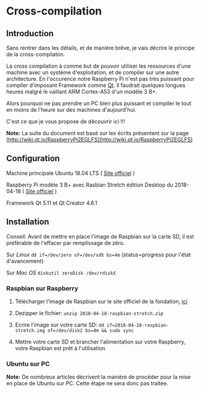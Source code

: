 #  Cross-compilation ##

## Introduction ##

Sans rentrer dans les détails, et de manière brêve, je vais décrire le principe de la cross-compilaton.

La cross compilation à comme but de pouvoir utiliser les ressources d'une machine avec un système d'exploitation, et de compiler sur une autre architecture. En l'occurence notre Raspberry Pi n'est pas très puissant pour compiler d'imposant Framework comme [Qt](https://www.qt.io/). Il faudrait quelques longues heures malgré le vaillant ARM Cortex-A53 d'un modèle 3 B+.

Alors pourquoi ne pas prendre un PC bien plus puissant et compiler le tout en moins de l'heure sur des machines d'aujourd'hui.

C'est ce que je vous propose de découvrir ici !!!

__Note:__ La suite du document est basé sur les écrits présentent sur la page [http://wiki.qt.io/RaspberryPi2EGLFS](http://wiki.qt.io/RaspberryPi2EGLFS) 

## Configuration ##

Machine principale Ubuntu 18.04 LTS ( [Site officiel](https://www.ubuntu.com/) )

Raspberry Pi modèle 3 B+ avec Rasbian Stretch édition Desktop du 2018-04-18 ( [Site officiel](https://www.raspberrypi.org/) )

Framework Qt 5.11 et Qt Creator 4.6.1

## Installation ##

Conseil: Avant de mettre en place l'image de Raspbian sur la carte SD, il est préfèrable de l'effacer par remplissage de zéro.

Sur *Linux* `dd if=/dev/zero of=/dev/sdX bs=4m` (status=progress pour l'état d'avancement)

Sur *Mac OS* `diskutil zeroDisk /dev/rdiskX`

### Raspbian sur Raspberry ###

1. Télécharger l'image de Raspbian sur le site officiel de la fondation, [ici](https://www.raspberrypi.org/downloads/raspbian/)

2. Dezipper le fichier: `unzip 2018-04-18-raspbian-stretch.zip`

3. Ecrire l'image sur votre carte SD: `dd if=2018-04-18-raspbian-stretch.img of=/dev/disk2 bs=4m && sudo sync`

4. Mettre votre carte SD et brancher l'alimentation sur votre Raspberry, votre Raspbian est prêt à l'utilisation

### Ubuntu sur PC ###

__Note:__ De nombreux articles décrivent la manière de procéder pour la mise en place de Ubuntu sur PC. Cette étape ne sera donc pas traitée.
